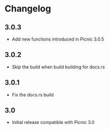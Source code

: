 # Changelog

## 3.0.3

* Add new functions introduced in Picnic 3.0.5

## 3.0.2

* Skip the build when build building for docs.rs

## 3.0.1

* Fix the docs.rs build

## 3.0

* Initial release compatible with Picnic 3.0

